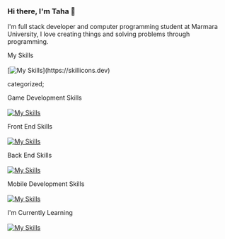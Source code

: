 ### Hi there, I'm Taha 👋

I'm full stack developer and computer programming student at Marmara University, I love creating things and solving problems through programming.

My Skills <br /> <br />
[![My Skills](https://skillicons.dev/icons?i=cs,unity,html,css,js,ps,bootstrap,tailwind,php,mysql,python,django,androidstudio,java,)](https://skillicons.dev)

categorized; 

Game Development Skills <br /> <br />
[![My Skills](https://skillicons.dev/icons?i=cs,unity)](https://skillicons.dev)

Front End Skills <br /> <br />
[![My Skills](https://skillicons.dev/icons?i=html,css,js,ps,bootstrap,tailwind)](https://skillicons.dev)

Back End Skills <br /> <br />
[![My Skills](https://skillicons.dev/icons?i=php,mysql,python,django)](https://skillicons.dev)

Mobile Development Skills <br /> <br />
[![My Skills](https://skillicons.dev/icons?i=androidstudio,java)](https://skillicons.dev)

I'm Currently Learning <br /> <br />
[![My Skills](https://skillicons.dev/icons?i=ts,angular,react,vue)](https://skillicons.dev)

<!-- **jeenklynn/jeenklynn** is a ✨ _special_ ✨ repository because its `README.md` (this file) appears on your GitHub profile.

Here are some ideas to get you started:

- 🔭 I’m currently working on ...
- 🌱 I’m currently learning ...
- 👯 I’m looking to collaborate on ...
- 🤔 I’m looking for help with ...
- 💬 Ask me about ...
- 📫 How to reach me: ...
- 😄 Pronouns: ...
- ⚡ Fun fact: ...
-->
